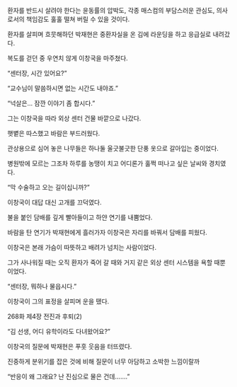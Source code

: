 환자를 반드시 살려야 한다는 윤동률의 압박도, 각종 매스컴의 부담스러운 관심도, 의사로서의 책임감도 훌훌 떨쳐 버릴 수 있을 것이다.

환자를 살피며 흐뭇해하던 박재현은 중환자실을 온 김에 라운딩을 하고 응급실로 내려갔다.

복도를 걷던 중 우연치 않게 이창국을 마주쳤다.

“센터장, 시간 있어요?”

“교수님이 말씀하시면 없는 시간도 내야죠.”

“넉살은… 잠깐 이야기 좀 합시다.”

그는 이창국을 따라 외상 센터 건물 바깥으로 나갔다.

햇볕은 따스했고 바람은 부드러웠다.

관상용으로 심어 놓은 나무들은 하나둘 울긋불긋한 단풍 옷으로 갈아입는 중이었다.

병원밖에 모르는 그조차 하루를 농땡이 치고 어디론가 훌쩍 떠나고 싶은 날씨와 경치였다.

“막 수술하고 오는 길이십니까?”

이창국이 대답 대신 고개를 끄덕였다.

불을 붙인 담배를 깊게 빨아들이고 하얀 연기를 내뿜었다.

바람을 탄 연기가 박재현에게 흘러가자 이창국은 자리를 바꿔서 담배를 피웠다.

이창국은 본래 가슴이 따뜻하고 배려가 넘치는 사람이었다.

그가 사나워질 때는 오직 환자가 죽어 갈 때와 거지 같은 외상 센터 시스템을 욕할 때뿐이었다.

“센터장, 뭐하나 물읍시다.”

이창국이 그의 표정을 살피며 운을 뗐다.

268화 제4장 전진과 후퇴(2)

“김 선생, 어디 유학이라도 다녀왔어요?”

이창국의 질문에 박재현은 푸훗 웃음을 터뜨렸다.

진중하게 분위기를 잡은 것에 비해 질문이 너무 아담하고 소박한 느낌이랄까

“반응이 왜 그래요? 난 진심으로 물은 건데…….”